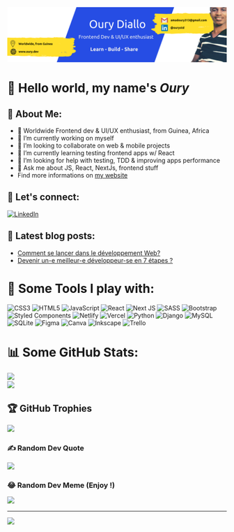 <div id="header" align="center">
  <img src="./linkedin_banner.png"/>
</div>

# 👋 Hello world, my name's <i>Oury</i>

## 💫 About Me:

- 📍 Worldwide Frontend dev & UI/UX enthusiast, from Guinea, Africa
- 🔭 I’m currently working on myself<br>
- 👯 I’m looking to collaborate on web & mobile projects<br>
- 🌱 I’m currently learning testing frontend apps w/ React<br>
- 🤝 I’m looking for help with testing, TDD & improving apps performance<br>
- 💬 Ask me about JS, React, NextJs, frontend stuff
- Find more informations on [my website](https://www.oury.dev)

## 🤝 Let's connect:

[![LinkedIn](https://img.shields.io/badge/LinkedIn-%230077B5.svg?logo=linkedin&logoColor=white)](https://linkedin.com/in/ourystd)

## 📝 Latest blog posts:
- [Comment se lancer dans le développement Web?](https://www.kaherecode.com/tutorial/comment-se-lancer-dans-le-developpement-web) <br>
- [Devenir un-e meilleur-e développeur-se en 7 étapes ?](https://www.kaherecode.com/tutorial/devenir-un-e-meilleur-e-developpeur-se-en-7-etapes)

# 🧰 Some Tools I play with:

![CSS3](https://img.shields.io/badge/css3-%231572B6.svg?style=plastic&logo=css3&logoColor=white)
![HTML5](https://img.shields.io/badge/html5-%23E34F26.svg?style=plastic&logo=html5&logoColor=white)
![JavaScript](https://img.shields.io/badge/javascript-%23323330.svg?style=plastic&logo=javascript&logoColor=%23F7DF1E)
![React](https://img.shields.io/badge/react-%2320232a.svg?style=plastic&logo=react&logoColor=%2361DAFB)
![Next JS](https://img.shields.io/badge/Next-black?style=plastic&logo=next.js&logoColor=white)
![SASS](https://img.shields.io/badge/SASS-hotpink.svg?style=plastic&logo=SASS&logoColor=white)
![Bootstrap](https://img.shields.io/badge/bootstrap-%23563D7C.svg?style=plastic&logo=bootstrap&logoColor=white)
![Styled Components](https://img.shields.io/badge/styled--components-DB7093?style=plastic&logo=styled-components&logoColor=white)
![Netlify](https://img.shields.io/badge/netlify-%23000000.svg?style=plastic&logo=netlify&logoColor=#00C7B7)
![Vercel](https://img.shields.io/badge/vercel-%23000000.svg?style=plastic&logo=vercel&logoColor=white)
![Python](https://img.shields.io/badge/python-3670A0?style=plastic&logo=python&logoColor=ffdd54)
![Django](https://img.shields.io/badge/django-%23092E20.svg?style=plastic&logo=django&logoColor=white)
![MySQL](https://img.shields.io/badge/mysql-%2300f.svg?style=plastic&logo=mysql&logoColor=white)
![SQLite](https://img.shields.io/badge/sqlite-%2307405e.svg?style=plastic&logo=sqlite&logoColor=white)
![Figma](https://img.shields.io/badge/figma-%23F24E1E.svg?style=plastic&logo=figma&logoColor=white)
![Canva](https://img.shields.io/badge/Canva-%2300C4CC.svg?style=plastic&logo=Canva&logoColor=white)
![Inkscape](https://img.shields.io/badge/Inkscape-e0e0e0?style=plastic&logo=inkscape&logoColor=080A13)
![Trello](https://img.shields.io/badge/Trello-%23026AA7.svg?style=plastic&logo=Trello&logoColor=white)

# 📊 Some GitHub Stats:

![](https://github-readme-stats.vercel.app/api?username=ourystd&theme=dark&hide_border=false&include_all_commits=true&count_private=true)<br/>
![](https://github-readme-stats.vercel.app/api/top-langs/?username=ourystd&theme=dark&hide_border=false&include_all_commits=true&count_private=true&layout=compact)

## 🏆 GitHub Trophies

![](https://github-profile-trophy.vercel.app/?username=ourystd&theme=radical&no-frame=false&no-bg=false&margin-w=4)

### ✍️ Random Dev Quote

![](https://quotes-github-readme.vercel.app/api?type=horizontal&theme=radical)

### 😂 Random Dev Meme (Enjoy !)

<img src="https://random-memer.herokuapp.com/" width="512px"/>

---

[![](https://visitcount.itsvg.in/api?id=ourystd&icon=0&color=0)](https://visitcount.itsvg.in)
